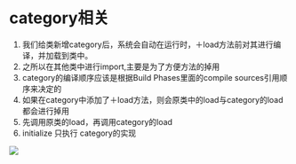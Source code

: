 # category相关
1. 我们给类新增category后，系统会自动在运行时，＋load方法前对其进行编译，并加载到类中。
2. 之所以在其他类中进行import,主要是为了方便方法的掉用
3. category的编译顺序应该是根据Build Phases里面的compile sources引用顺序来决定的
4. 如果在category中添加了＋load方法，则会原类中的load与category的load都会进行掉用
5. 先调用原类的load，再调用category的load
6. initialize 只执行 category的实现

![](http://7xwb99.com1.z0.glb.clouddn.com/2016-07-21-14691101802260.jpg)

